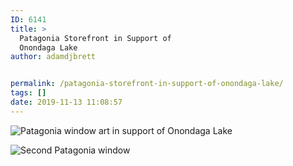 ```yaml
---
ID: 6141
title: >
  Patagonia Storefront in Support of
  Onondaga Lake
author: adamdjbrett


permalink: /patagonia-storefront-in-support-of-onondaga-lake/
tags: []
date: 2019-11-13 11:08:57
---
```


![Patagonia window art in support of Onondaga Lake](https://i1.wp.com/aila.ngo/wp-content/uploads/2019/11/patagonia-window-02-min-1.jpeg)  

![Second Patagonia window](https://i1.wp.com/aila.ngo/wp-content/uploads/2019/11/patagonia-window-01-min-1.jpeg)  
